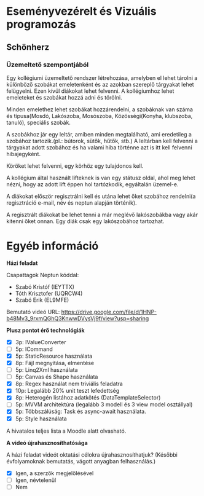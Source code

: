 # Eseményvezérelt és Vizuális programozás

## Schönherz

### Üzemeltető szempontjából

Egy kollégiumi üzemeltető rendszer létrehozása, amelyben el lehet tárolni a különböző szobákat
emeletenként és az azokban szereplő tárgyakat lehet felügyelni. Ezen kívül diákokat lehet felvenni.
A kollégiumhoz lehet emeleteket és szobákat hozzá adni és törölni.

Minden emelethez lehet szobákat hozzárendelni, a szobáknak van száma és típusa(Mosdó,
Lakószoba, Mosószoba, Közösségi(Konyha, klubszoba, tanuló), speciális szobák.

A szobákhoz jár egy leltár, amiben minden megtalálható, ami eredetileg a szobához tartozik.(pl.:
bútorok, sütők, hűtők, stb.) A leltárban kell felvenni a tárgyakat adott szobához és ha valami hiba
történne azt is itt kell felvenni hibajegyként.

Köröket lehet felvenni, egy körhöz egy tulajdonos kell.

A kollégium által használt lifteknek is van egy státusz oldal, ahol meg lehet nézni, hogy az adott lift
éppen hol tartózkodik, egyáltalán üzemel-e.

A diákokat először regisztrálni kell és utána lehet őket szobához rendelni(a regisztráció e-mail, név és neptun alapján történik).

A regisztrált diákokat be lehet tenni a már meglévő lakószobákba vagy akár kitenni őket onnan. Egy
diák csak egy lakószobához tartozhat.

# Egyéb információ

**Házi feladat**

Csapattagok Neptun kóddal:
- Szabó Kristóf (IEYTTX)
- Tóth Krisztofer (UQRCW4)
- Szabó Erik (EL9MFE)

Bemutató videó URL: https://drive.google.com/file/d/1HNP-b48Mv3_9rxmQGhQ3KnwwDVysVj9f/view?usp=sharing

**Plusz pontot érő technológiák**

- [x] 3p: IValueConverter
- [ ] 5p: ICommand
- [x] 5p: StaticResource használata
- [x] 8p: Fájl megnyitása, elmentése
- [ ] 5p: Linq2Xml használata
- [ ] 5p: Canvas és Shape használata
- [x] 8p: Regex használat nem triviális feladatra
- [x] 10p: Legalább 20% unit teszt lefedettség
- [x] 8p: Heterogén listához adatkötés (DataTemplateSelector)
- [ ] 5p: MVVM architektúra (legalább 3 modell és 3 view model osztállyal)
- [x] 5p: Többszálúság: Task és async-await használata.
- [x] 5p: Style használata

A hivatalos teljes lista a Moodle alatt olvasható.

**A videó újrahasznosíthatósága**

A házi feladat videót oktatási célokra újrahasznosíthatjuk? (Későbbi évfolyamoknak bemutatás, vágott anyagban felhasználás.)
- [x] Igen, a szerzők megjelölésével
- [ ] Igen, névtelenül
- [ ] Nem
